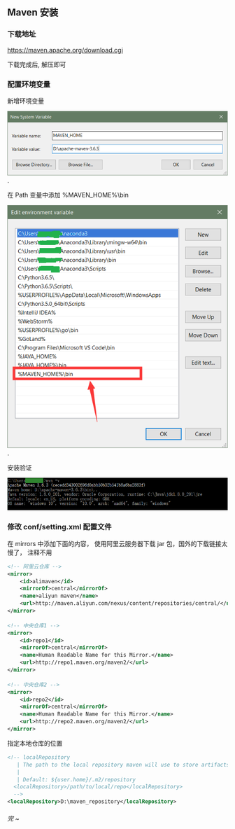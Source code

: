 ## Maven 安装

### 下载地址

https://maven.apache.org/download.cgi

下载完成后, 解压即可



### 配置环境变量

新增环境变量

![1576981706959](02_依赖管理.assets/1576981706959.png).

在 Path 变量中添加 %MAVEN_HOME%\bin

![1576982001268](02_依赖管理.assets/1576982001268.png).

安装验证

![1576982146610](02_依赖管理.assets/1576982146610.png)



### 修改 conf/setting.xml 配置文件

在 mirrors 中添加下面的内容， 使用阿里云服务器下载 jar 包，国外的下载链接太慢了， 注释不用

```xml
<!-- 阿里云仓库 -->
<mirror>
    <id>alimaven</id>
    <mirrorOf>central</mirrorOf>
    <name>aliyun maven</name>
    <url>http://maven.aliyun.com/nexus/content/repositories/central/</url>
</mirror>

<!-- 中央仓库1 -->
<mirror>
    <id>repo1</id>
    <mirrorOf>central</mirrorOf>
    <name>Human Readable Name for this Mirror.</name>
    <url>http://repo1.maven.org/maven2/</url>
</mirror>

<!-- 中央仓库2 -->
<mirror>
    <id>repo2</id>
    <mirrorOf>central</mirrorOf>
    <name>Human Readable Name for this Mirror.</name>
    <url>http://repo2.maven.org/maven2/</url>
</mirror>
```



指定本地仓库的位置

```xml
<!-- localRepository
   | The path to the local repository maven will use to store artifacts.
   |
   | Default: ${user.home}/.m2/repository
  <localRepository>/path/to/local/repo</localRepository>
  -->
<localRepository>D:\maven_repository</localRepository>
```



###### 完  ~